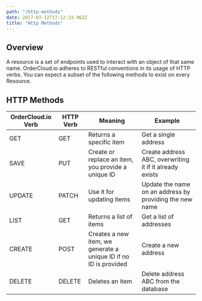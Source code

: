 ```yaml
---
path: "/http-methods"
date: 2017-07-12T17:12:33.962Z
title: "Http Methods"
---
```

<!--- Might move as part of "Conventions", keeping here for now  --->

## Overview

A resource is a set of endpoints used to interact with an object of that same name. OrderCloud.io adheres to RESTful conventions in its usage of HTTP verbs. You can expect a subset of the following methods to exist on every Resource.

## HTTP Methods

|OrderCloud.io Verb|HTTP Verb|Meaning|Example|
|---|---|---|---|
|GET|GET|Returns a specific item|Get a single address|
|SAVE|PUT|Create or replace an item, you provide a unique ID|Create address ABC, overwriting it if it already exists|
|UPDATE|PATCH|Use it for updating items|Update the name on an address by providing the new name|
|LIST|GET|Returns a list of items|Get a list of addresses|
|CREATE|POST|Creates a new item, we generate a unique ID if no ID is provided|Create a new address|
|DELETE|DELETE|Deletes an item|Delete address ABC from the database|
